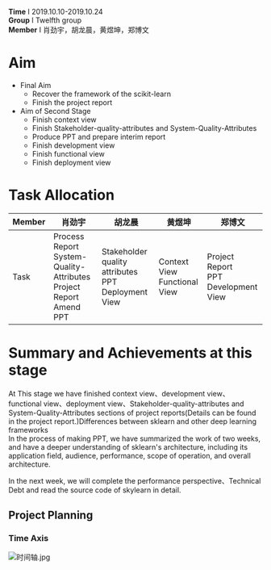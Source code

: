 **Time** I 2019.10.10-2019.10.24  
 **Group** I Twelfth group  
 **Member** I 肖劲宇，胡龙晨，黄煜坤，郑博文  
# Aim  
- Final Aim 
  - Recover the framework of the scikit-learn
  - Finish the project report
- Aim of Second Stage  
  - Finish context view
  - Finish Stakeholder-quality-attributes and System-Quality-Attributes
  - Produce PPT and prepare interim report  
  - Finish development view  
  - Finish functional view  
  - Finish deployment view   
# Task Allocation
| Member | 肖劲宇 | 胡龙晨 | 黄煜坤 | 郑博文 |
| ------ | ------ | ------ | ------ | ------ |
| Task | Process Report<br>System-Quality-Attributes<br>Project Report Amend<br>PPT | Stakeholder quality attributes<br>PPT<br>Deployment View  | Context View<br>Functional View | Project Report<br>PPT<br>Development View  |

# Summary and Achievements at this stage  
At This stage we have finished context view、development view、functional view、deployment view、Stakeholder-quality-attributes and System-Quality-Attributes sections of project reports(Details can be found in the project report.)Differences between sklearn and other deep learning frameworks  
In the process of making PPT, we have summarized the work of two weeks, and have a deeper understanding of sklearn's architecture, including its application field, audience, performance, scope of operation, and overall architecture. 

In the next week, we will complete the performance perspective、Technical Debt and read the source code of skylearn in detail.
## Project Planning  
### Time Axis 
![时间轴.jpg](https://i.loli.net/2019/09/29/IYzMHUisqtBKvwn.jpg)
